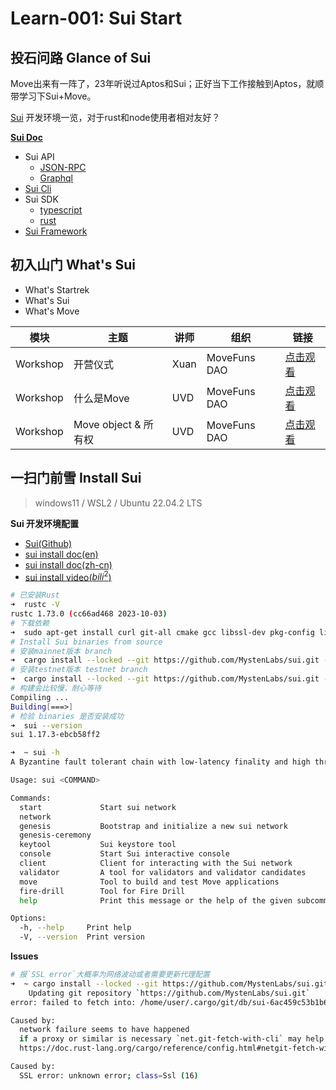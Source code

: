 # Learn-001: Sui Start

## 投石问路 Glance of Sui

Move出来有一阵了，23年听说过Aptos和Sui；正好当下工作接触到Aptos，就顺带学习下Sui+Move。

[Sui](sui.io) 开发环境一览，对于rust和node使用者相对友好？

**[Sui Doc](https://docs.sui.io)**
- Sui API
  - [JSON-RPC](https://docs.sui.io/references/sui-api)
  - [Graphql](https://docs.sui.io/references/sui-graphql)
- [Sui Cli](https://github.com/MystenLabs/sui)
- Sui SDK
  - [typescript](https://sdk.mystenlabs.com/typescript)
  - [rust](https://github.com/MystenLabs/sui/tree/main/crates/sui-sdk)
- [Sui Framework](https://github.com/MystenLabs/sui/tree/main/crates/sui-framework/docs)


## 初入山门 What's Sui

- What's Startrek
- What's Sui
- What's Move

| 模块 | 主题 | 讲师 | 组织 | 链接 |
| ---- | ---- | ---- | ---- | ---- |
| Workshop | 开营仪式 | Xuan | MoveFuns DAO | [点击观看](https://www.youtube.com/embed/UxBAIr6d2-8?si=5XqVmzwKynWstX_0) |
| Workshop | 什么是Move | UVD | MoveFuns DAO | [点击观看](https://www.youtube.com/embed/VJweQrWJCxM?si=IaWbfetsZ7ZxkWPP) |
| Workshop | Move object & 所有权 | UVD | MoveFuns DAO | [点击观看](https://www.youtube.com/embed/jUiPV5UbiTA?si=hXU52a2RkbYymp1T) |

## 一扫门前雪 Install Sui

> windows11 / WSL2 / Ubuntu 22.04.2 LTS

**Sui 开发环境配置**
- [Sui(Github)](https://github.com/MystenLabs/sui) 
- [sui install doc(en)](https://docs.sui.io/guides/developer/getting-started/sui-install)
- [sui install doc(zh-cn)](https://intro-zh.sui-book.com/unit-one/lessons/1_%E9%85%8D%E7%BD%AE%E7%8E%AF%E5%A2%83.html)
- [sui install video($bili^2$)](https://www.bilibili.com/video/BV1RY411v7YU/)

```bash
# 已安装Rust
➜  rustc -V
rustc 1.73.0 (cc66ad468 2023-10-03)
# 下载依赖
➜  sudo apt-get install curl git-all cmake gcc libssl-dev pkg-config libclang-dev libpq-dev build-essential
# Install Sui binaries from source
# 安装mainnet版本 branch
➜  cargo install --locked --git https://github.com/MystenLabs/sui.git --branch mainnet sui
# 安装testnet版本 testnet branch
➜  cargo install --locked --git https://github.com/MystenLabs/sui.git --branch testnet sui
# 构建会比较慢，耐心等待
Compiling ...
Building[===>]
# 检验 binaries 是否安装成功
➜  sui --version
sui 1.17.3-ebcb58ff2

➜  ~ sui -h
A Byzantine fault tolerant chain with low-latency finality and high throughput

Usage: sui <COMMAND>

Commands:
  start             Start sui network
  network
  genesis           Bootstrap and initialize a new sui network
  genesis-ceremony
  keytool           Sui keystore tool
  console           Start Sui interactive console
  client            Client for interacting with the Sui network
  validator         A tool for validators and validator candidates
  move              Tool to build and test Move applications
  fire-drill        Tool for Fire Drill
  help              Print this message or the help of the given subcommand(s)

Options:
  -h, --help     Print help
  -V, --version  Print version
```

**Issues**

```bash
# 报`SSL error`大概率为网络波动或者需要更新代理配置
➜  ~ cargo install --locked --git https://github.com/MystenLabs/sui.git --branch testnet sui
    Updating git repository `https://github.com/MystenLabs/sui.git`
error: failed to fetch into: /home/user/.cargo/git/db/sui-6ac459c53b1b685a

Caused by:
  network failure seems to have happened
  if a proxy or similar is necessary `net.git-fetch-with-cli` may help here
  https://doc.rust-lang.org/cargo/reference/config.html#netgit-fetch-with-cli

Caused by:
  SSL error: unknown error; class=Ssl (16)
```
